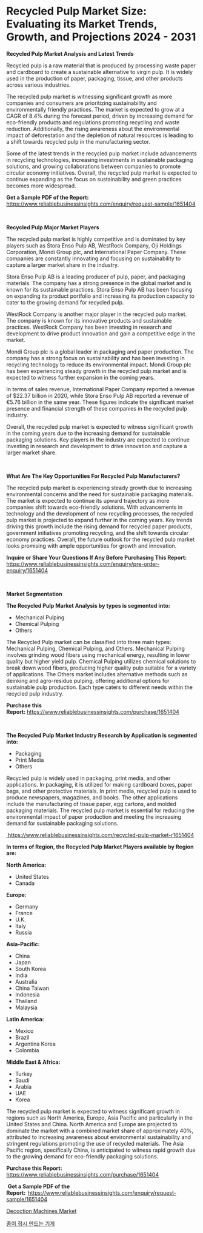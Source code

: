 <p><h1>Recycled Pulp Market Size: Evaluating its Market Trends, Growth, and Projections 2024 - 2031</h1></p><p><strong>Recycled Pulp Market Analysis and Latest Trends</strong></p>
<p><p>Recycled pulp is a raw material that is produced by processing waste paper and cardboard to create a sustainable alternative to virgin pulp. It is widely used in the production of paper, packaging, tissue, and other products across various industries.</p><p>The recycled pulp market is witnessing significant growth as more companies and consumers are prioritizing sustainability and environmentally friendly practices. The market is expected to grow at a CAGR of 8.4% during the forecast period, driven by increasing demand for eco-friendly products and regulations promoting recycling and waste reduction. Additionally, the rising awareness about the environmental impact of deforestation and the depletion of natural resources is leading to a shift towards recycled pulp in the manufacturing sector.</p><p>Some of the latest trends in the recycled pulp market include advancements in recycling technologies, increasing investments in sustainable packaging solutions, and growing collaborations between companies to promote circular economy initiatives. Overall, the recycled pulp market is expected to continue expanding as the focus on sustainability and green practices becomes more widespread.</p></p>
<p><strong>Get a Sample PDF of the Report:&nbsp;</strong> <a href="https://www.reliablebusinessinsights.com/enquiry/request-sample/1651404">https://www.reliablebusinessinsights.com/enquiry/request-sample/1651404</a></p>
<p>&nbsp;</p>
<p><strong>Recycled Pulp Major Market Players</strong></p>
<p><p>The recycled pulp market is highly competitive and is dominated by key players such as Stora Enso Pulp AB, WestRock Company, Oji Holdings Corporation, Mondi Group plc, and International Paper Company. These companies are constantly innovating and focusing on sustainability to capture a larger market share in the industry.</p><p>Stora Enso Pulp AB is a leading producer of pulp, paper, and packaging materials. The company has a strong presence in the global market and is known for its sustainable practices. Stora Enso Pulp AB has been focusing on expanding its product portfolio and increasing its production capacity to cater to the growing demand for recycled pulp.</p><p>WestRock Company is another major player in the recycled pulp market. The company is known for its innovative products and sustainable practices. WestRock Company has been investing in research and development to drive product innovation and gain a competitive edge in the market.</p><p>Mondi Group plc is a global leader in packaging and paper production. The company has a strong focus on sustainability and has been investing in recycling technology to reduce its environmental impact. Mondi Group plc has been experiencing steady growth in the recycled pulp market and is expected to witness further expansion in the coming years.</p><p>In terms of sales revenue, International Paper Company reported a revenue of $22.37 billion in 2020, while Stora Enso Pulp AB reported a revenue of €5.76 billion in the same year. These figures indicate the significant market presence and financial strength of these companies in the recycled pulp industry.</p><p>Overall, the recycled pulp market is expected to witness significant growth in the coming years due to the increasing demand for sustainable packaging solutions. Key players in the industry are expected to continue investing in research and development to drive innovation and capture a larger market share.</p></p>
<p>&nbsp;</p>
<p><strong>What Are The Key Opportunities For Recycled Pulp Manufacturers?</strong></p>
<p><p>The recycled pulp market is experiencing steady growth due to increasing environmental concerns and the need for sustainable packaging materials. The market is expected to continue its upward trajectory as more companies shift towards eco-friendly solutions. With advancements in technology and the development of new recycling processes, the recycled pulp market is projected to expand further in the coming years. Key trends driving this growth include the rising demand for recycled paper products, government initiatives promoting recycling, and the shift towards circular economy practices. Overall, the future outlook for the recycled pulp market looks promising with ample opportunities for growth and innovation.</p></p>
<p><strong>Inquire or Share Your Questions If Any Before Purchasing This Report:</strong> <a href="https://www.reliablebusinessinsights.com/enquiry/pre-order-enquiry/1651404">https://www.reliablebusinessinsights.com/enquiry/pre-order-enquiry/1651404</a></p>
<p>&nbsp;</p>
<p><strong>Market Segmentation</strong></p>
<p><strong>The Recycled Pulp Market Analysis by types is segmented into:</strong></p>
<p><ul><li>Mechanical Pulping</li><li>Chemical Pulping</li><li>Others</li></ul></p>
<p><p>The Recycled Pulp market can be classified into three main types: Mechanical Pulping, Chemical Pulping, and Others. Mechanical Pulping involves grinding wood fibers using mechanical energy, resulting in lower quality but higher yield pulp. Chemical Pulping utilizes chemical solutions to break down wood fibers, producing higher quality pulp suitable for a variety of applications. The Others market includes alternative methods such as deinking and agro-residue pulping, offering additional options for sustainable pulp production. Each type caters to different needs within the recycled pulp industry.</p></p>
<p><strong>Purchase this Report:&nbsp;</strong><a href="https://www.reliablebusinessinsights.com/purchase/1651404">https://www.reliablebusinessinsights.com/purchase/1651404</a></p>
<p>&nbsp;</p>
<p><strong>The Recycled Pulp Market Industry Research by Application is segmented into:</strong></p>
<p><ul><li>Packaging</li><li>Print Media</li><li>Others</li></ul></p>
<p><p>Recycled pulp is widely used in packaging, print media, and other applications. In packaging, it is utilized for making cardboard boxes, paper bags, and other protective materials. In print media, recycled pulp is used to produce newspapers, magazines, and books. The other applications include the manufacturing of tissue paper, egg cartons, and molded packaging materials. The recycled pulp market is essential for reducing the environmental impact of paper production and meeting the increasing demand for sustainable packaging solutions.</p></p>
<p><a href="https://www.reliablebusinessinsights.com/recycled-pulp-market-r1651404">&nbsp;https://www.reliablebusinessinsights.com/recycled-pulp-market-r1651404</a></p>
<p><strong>In terms of Region, the Recycled Pulp Market Players available by Region are:</strong></p>
<p>
    <p> <strong> North America: </strong>
        <ul>
            <li>United States</li>
            <li>Canada</li>
        </ul>
        </p> 
    <p> <strong> Europe: </strong>
        <ul>
            <li>Germany</li>
            <li>France</li>
            <li>U.K.</li>
            <li>Italy</li>
            <li>Russia</li>
        </ul>
        </p> 
    <p> <strong> Asia-Pacific: </strong>
        <ul>
            <li>China</li>
            <li>Japan</li>
            <li>South Korea</li>
            <li>India</li>
            <li>Australia</li>
            <li>China Taiwan</li>
            <li>Indonesia</li>
            <li>Thailand</li>
            <li>Malaysia</li>
        </ul>
        </p> 
    <p> <strong> Latin America: </strong>
        <ul>
            <li>Mexico</li>
            <li>Brazil</li>
            <li>Argentina Korea</li>
            <li>Colombia</li>
        </ul>
        </p> 
    <p> <strong> Middle East & Africa: </strong>
        <ul>
            <li>Turkey</li>
            <li>Saudi</li>
            <li>Arabia</li>
            <li>UAE</li>
            <li>Korea</li>
        </ul>
    </p>
    </p>
<p><p>The recycled pulp market is expected to witness significant growth in regions such as North America, Europe, Asia Pacific and particularly in the United States and China. North America and Europe are projected to dominate the market with a combined market share of approximately 40%, attributed to increasing awareness about environmental sustainability and stringent regulations promoting the use of recycled materials. The Asia Pacific region, specifically China, is anticipated to witness rapid growth due to the growing demand for eco-friendly packaging solutions.</p></p>
<p><strong>Purchase this Report: </strong><a href="https://www.reliablebusinessinsights.com/purchase/1651404">https://www.reliablebusinessinsights.com/purchase/1651404</a></p>
<p>&nbsp;<strong>Get a Sample PDF of the Report:&nbsp;&nbsp;</strong><a href="https://www.reliablebusinessinsights.com/enquiry/request-sample/1651404">https://www.reliablebusinessinsights.com/enquiry/request-sample/1651404</a></p>
<p><strong></strong></p>
<p><p><a href="https://github.com/sydneyHaley871/Market-Research-Report-List-1/blob/main/decoction-machines-market.md">Decoction Machines Market</a></p><p><a href="https://github.com/xvz497517413/Market-Research-Report-List-3/blob/main/82638915064.md">종이 접시 만드는 기계</a></p></p>